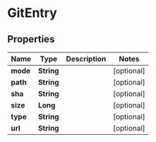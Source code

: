 
# GitEntry

## Properties
Name | Type | Description | Notes
------------ | ------------- | ------------- | -------------
**mode** | **String** |  |  [optional]
**path** | **String** |  |  [optional]
**sha** | **String** |  |  [optional]
**size** | **Long** |  |  [optional]
**type** | **String** |  |  [optional]
**url** | **String** |  |  [optional]



